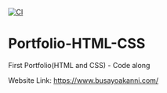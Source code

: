 [![CI](https://github.com/Busayo/Portfolio-HTML-CSS/actions/workflows/main.yml/badge.svg)](https://github.com/Busayo/Portfolio-HTML-CSS/actions/workflows/main.yml)

# Portfolio-HTML-CSS
First Portfolio(HTML and CSS) - Code along 

Website Link: https://www.busayoakanni.com/
